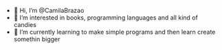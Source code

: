 - 👋 Hi, I’m @CamilaBrazao
- 👀 I’m interested in books, programming languages and all kind of candies
- 🌱 I’m currently learning to make simple programs and then learn create somethin bigger 
<!---
CamilaBrazao/CamilaBrazao is a ✨ special ✨ repository because its `README.md` (this file) appears on your GitHub profile.
You can click the Preview link to take a look at your changes.
--->
